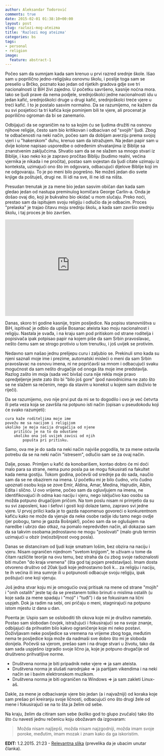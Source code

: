 ```yaml
---
author: Aleksandar Todorović
comments: true
date: 2015-02-01 01:38:10+00:00
layout: post
slug: razlozi-mog-ateizma
title: 'Razlozi mog ateizma'
categories: bs
tags:
- personal
- religion
image:
  feature: abstract-1
---
```


Počeo sam da sumnjam kada sam krenuo u prvi razred srednje škole. Išao sam u poprilično jedno-religijsku osnovnu školu, i poslije toga sam se preselio u Brčko, poznato kao jedan od rijetkih gradova gdje sve tri nacionalnosti iz BiH živi zajedno. U početku savršeno, kasnije noćna mora. Iako se ljudi prave da nema podjele, srednjoškolci jedne nacionalnosti idu u jedan kafić, srednjoškolci druge u drugi kafić, srednjoškolci treće vjere u treći kafić. I to je postalo sasvim normalno. Da se razumijemo, ne kažem da su svi posjetioci ta tri kafića koje pominjem bili te vjere, ali procenat je poprilično ogroman da bi se zanemario.

Odbijajući da se ograničim na to sa kojim ću se ljudima družiti na osnovu njihove religije, često sam bio kritikovan i odbacivan od "svojih" ljudi. Zbog te odbačenosti na neki način, počeo sam da dobijam averziju prema svojoj vjeri i u "hakerskom" duhu, krenuo sam da istražujem. Na jedan papir sam u dvije kolone napisao usporedbe o određenim shvatanjima iz Biblije sa znanstvenim zaključcima. Shvatio sam da se ne slažem sa mnogo stvari iz Biblije, i kao neko ko je zapravo pročitao Bibliju (budimo realni, većina vjernika je nikada i ne pročita), postao sam svjestan da ljudi citate uzimaju iz konteksta, uzimajući ono što im odgovara, odbacujući dijelove Biblije koji im ne odgovaraju. To je po meni bilo pogrešno. Ne možeš jedan dio svete knjige da poštuješ, drugi ne. Ili idi na sve, ili ne idi na ništa.

Presudan trenutak je za mene bio jedan sasvim običan dan kada sam gledao jedan od nastupa preminulog komičara George Carlin-a. Onda je došao ovaj dio, koji je bukvalno bio okidač u mom slučaju. Preko noći, prestao sam da ispitujem svoju religiju i odlučio da je odbacim. Proces "prelaska" je trajao čitavu moju srednju školu, a kada sam završio srednju školu, i taj proces je bio završen.

<iframe width="420" height="315" src="https://www.youtube.com/embed/8r-e2NDSTuE" frameborder="0" allowfullscreen></iframe>

Danas, skoro tri godine kasnije, trpim posljedice. Na popisu stanovništva u BiH, ispitivač je odbio da upiše Bosanac ateista kao moju nacionalnost i religiju. Nastala je svađa, i na kraju sam pod pritiskom od strane roditelja i popisivača ipak potpisao papir na kojem piše da sam Srbin pravoslavac, nešto čemu sam se strogo protivio u tom trenutku, i još uvijek se protivim.

Nedavno sam našao jednu prelijepu curu i zaljubio se. Prekinuli smo kada su njeni saznali moje ime i prezime, automatski misleći o meni da sam Srbin pravoslavac na osnovu imena, ni ne popričavši sa mnom i odbacujući svaku mogućnost da sam nešto drugačije od onoga šta moje ime predstavlja. Razlog zašto im moja (sada već bivša) cura nije rekla moje pravo opredjeljenje jeste zato što bi "bilo još gore" (pod navodnicima ne zato što se ne slažem sa rečenim, nego da stavim u konekst u kojem sam doživio te riječi).

Da se razumijemo, ovo nije prvi put da mi se to dogodilo i ovo je već četvrta ili peta veza koja se završila na potpuno isti način (opisan u pseudokodu koji će svako razumjeti):

    cura kaže roditeljima moje ime
    povežu me sa nacijom i religijom
    ukoliko je moja nacija drugačija od njene
        pritišću je na to da odustane
        ukoliko ona još uvijek zavisi od njih
            popušta pri pritisku.

Samo, ova me je do sada na neki način najviše pogodila, te za mene ostavila potrebu da se na neki način "istresem", odlučio sam se za ovaj način.

Dalje, posao. Primljen u kafić da konobarišem, kontao dobro će mi doći malo para sa strane, nema puno posla pa se mogu fokusirati na fakultet kada nema gostiju. Tokom godina, počevši od srednje pa do sada, naučio sam da se ne obazirem na imena. U početku mi je bilo čudno, vrlo čudno upoznati osobu koja se zove Emir, Aldina, Amar, Medina, Hajrudin, Albin, Edita i slično. U ovo vrijeme, počeo sam da ogluvljujem na imena, ne identifikovajući ih odma kao naciju i vjeru, nego isključivo kao osobu sa možda potpuno drugačijom pričom. Na tom poslu nisam ni primjetio da su su svi zaposleni, kao i šefovi i gosti koji dolaze tamo, zapravo svi jedne vjere. U prvoj prilici kada je to gazda napomenuo govoreći o konkurentnom kafiću kako ne može da vjeruje da neke osobe radije idu tamo nego ovdje (jer pobogu, tamo je gazda Bošnjak!), počeo sam da se oglušujem na naredbe i ubrzo dao otkaz, na pomalo nepredviđen način, ali dokazao sam da sa takvim osobama jednostavno ne mogu "poslovati" (malo grub termin uzimajući u obzir (ne)ozbiljnost ovog posla).

Danas se distanciram od ljudi koje smatram lošim, bez obzira na naciju i vjeru. Nisam ograničen nijednom "svetom knjigom", te uživam u tome da čitam različite teorije na ovu temu, bez straha da ću zbog svoje radoznalosti biti mučen "do kraja vremena" (šta god taj pojam predstavljao). Imam dosta otvoreno društvo od 20ak ljudi koje jednostavno boli k... za religiju i naciju, te ih većina ili ima sumnje ili u potpunosti odbacuje svoju religiju, ipak poštujući one koji vjeruju.

Još jedna stvar koju mi je omogućio ovaj pritisak na mene od strane "mojih" i "onih ostalih" jeste taj da se prestanem toliko brinuti o mislima ostalih (u koje sada za mene spadaju i "moji" i "tuđi") i da se fokusiram na lični uspjeh. Dok ja radim na sebi, oni pričaju o meni, stagnirajući na potpuno istom mjestu iz dana u dan.

Poenta je: Uspio sam se osloboditi tih okova koje mi je društvo nametalo. Postao sam slobodan čovjek, istražujući i fokusirajući se na svoje znanje, odbijajući da prihvatim bilo kakvo ograničenje koje mi neko postavi. Doživljavam neke posljedice sa vremena na vrijeme zbog toga, međutim nema te posljedice koja može da nadmaši sve dobro što mi je sloboda donijela. Počevši sa vjerom, prešao sam i na druge stvari u životu, tako da sam sada uspješno izgradio svoje lično ja, koje je potpuno drugačije od društveno prihvatljive norme.

* Društvena norma je biti pripadnik neke vjere => ja sam ateista.
* Društvena norma je slušati narodnjake => ja partijam vikendima i na neki način se i bavim elektronskom muzikom.
* Društvena norma je biti ograničen na Windows => ja sam zakleti Linux-aš.

Dakle, za mene je odbacivanje vjere bio jedan (a i najvažniji) od koraka koje sam prešao pri kreiranju svoje ličnosti, odbacujući ono što drugi žele od mene i fokusirajući se na to šta ja želim od sebe.

Na kraju, želim da citiram sam sebe (koliko god to glupo zvučalo) tako što što ću navesti jednu rečenicu koju obožavam da izgovaram:

> Možda nisam najljepši, možda nisam najzgodniji, možda imam svoje poroke, međutim, imam mozak i znam kako da ga iskoristim.

**EDIT:** 1.2.2015. 21:23 - [Relevantna slika](https://i.imgur.com/mpQA0.jpg) (prevelika da je ubacim unutar članka).
